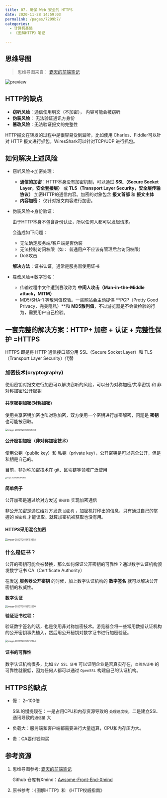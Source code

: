 ```yaml
---
title: 07. 确保 Web 安全的 HTTPS
date: 2020-11-28 14:59:03
permalink: /pages/7299b7/
categories: 
  - 计算机基础
  - 《图解HTTP》笔记

---
```


## 思维导图

> 思维导图来自： [霸天的前端笔记](https://www.zhihu.com/column/c_57862727)

![preview](./assets/img/v2-abbe3ff22aa7947cf7b80f211c8b67d6_r.jpg)

## HTTP的缺点

- **窃听风险**：通信使用明文（不加密）， 内容可能会被窃听
- **伪装风险**： 无法验证通讯方身份
- **篡改风险**：无法验证报文的完整性

HTTP报文在转发的过程中是很容易受到监听，比如使用 Charles、Fiddler可以针对 HTTP 报文进行抓包。WiresShark可以针对TCP/UDP 进行抓包。

## 如何解决上述风险

- 窃听风险=>加密处理：

  - **通信的加密**：HTTP本身没有加密机制，可以通过 **SSL（Secure Socket Layer，安全套接层）** 或 **TLS（Transport Layer Security，安全层传输协议）** 加密HTTP的通信内容。加密的对象包含 **报文首部**  和 **报文主体**
  - **内容加密：** 仅针对报文内容进行加密。

- 伪装风险=>身份验证：

  由于HTTP本身不包含身份认证，所以任何人都可以发起请求。

  会造成如下问题：

  - 无法确定服务端/客户端是否伪装
  - 无法控制访问权限（如： 普通用户不应该有管理后台访问权限）
  - DoS攻击

  **解决方法**：证书认证，通常是服务器使用证书

- 篡改风险=>数字签名：

  - 传输过程中文件遭到篡改称为 **中间人攻击（Man-in-the-Middle attack，MITM）**
  - MD5/SHA-1 等散列值校验。一些网站会主动提供 **PGP（Pretty Good Privacy，完美隐私）**和 **MD5散列值**，不过游览器是不会做检验的行为，需要用户自己检验。

## 一套完整的解决方案：HTTP+ 加密 + 认证 + 完整性保护 =HTTPS

HTTPS 即是将 HTTP 通信接口部分用 SSL（Secure Socket Layer）和 TLS（Transport Layer Security）代替

### 加密技术(cryptography)

使用密钥对报文进行加密可以解决窃听的风险，可以分为对称加密/共享密钥 和 非对称加密/公开密钥

#### 共享密钥加密(对称加密)

使用共享密钥加密也叫对称加密，双方使用一个密钥进行加密解密，问题是 **密钥** 也可能被窃取。

<img src="./assets/img/image-20201128153058313.png" alt="image-20201128153058313" style="zoom:50%;margin-left:0" />

#### 公开密钥加密（非对称加密技术）

使用公钥（public key）和 私钥（private key），公开密钥是可以完全公开，但是私钥是自己的。

目前，非对称加密技术在 git、区块链等领域广泛使用

<img src="./assets/img/image-20201128153642832.png" alt="image-20201128153642832" style="zoom: 33%; margin-left: 0px;" />

#### 简单例子

公开加密是通过给对方发送 `密码表` 实现加密通信

非公开加密是通过给对方发送 `加密机` ，加密机打印出的信息，只有通过自己的掌握的 `解密机` 才能读取。就算加密机被获取也没有用。

#### HTTPS采用混合加密

<img src="./assets/img/image-20201128154153592.png" alt="image-20201128154153592" style="zoom:50%;margin:0" />

### 什么是证书？

公开的密钥可能会被替换，那么如何保证公开密钥的可靠性？通过数字认证机构颁发数字证书 CA（Certificate Authority）

在发送  **服务器公开密钥**  的时候，加上数字认证机构的 **数字签名** 就可以解决公开密钥的权威性。

**数字认证**

<img src="./assets/img/image-20201128155132250.png" alt="image-20201128155132250" style="zoom:50%;" />

**验证证书过程：**

验证数字签名的话，也是使用非对称加密技术。游览器会将一些常用数据认证机构的公开密钥事先植入，然后用公开秘钥对数字证书进行加密验证。

<img src="./assets/img/image-20201128155217844.png" alt="image-20201128155217844" style="zoom:50%;margin-left:0" />

#### 证书的可靠性

数字认证机构很多，比如 `EV SSL 证书` 可以证明企业是否真实存在，`自签名证书` 的可靠性就很低，因为任何人都可以通过 `OpenSSL` 构建自己的认证机构。

## HTTPS的缺点

- 慢： 2~100倍

  SSL的慢提现在：一是占用CPU和内存资源导致的 `处理速度慢`，二是建立SSL通讯导致的`通信量` 大

- 负载大：服务端和客户端都需要进行大量运算，CPU和内存压力大。
- 贵：CA要付钱购买

## 参考资源

1. 思维导图参考:  [霸天的前端笔记](https://www.zhihu.com/column/c_57862727)

   Github 仓库有Xmind：[Awsome-Front-End-Xmind](https://github.com/bailinlin/Awsome-Front-End-Xmind)

2. 原书参考：《图解HTTP》和 《HTTP权威指南》